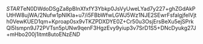 $START$eN0DWdoDSgZa8pBInXfxfY3Ybkp0JsVyUweLYad7y227+ghZGdAkPUtHW8ujWA/2Nufw1pNIKIa+u7/i5FBbWfwLGWJ5Wz1NJE2SEwrFsfalgjfeIVjth0VewKUED1qm+Kproap0sx9vTKZPDXDYE0Z+Cr50u3OsjErsBeXu5ejSPrkQl5Ismpn9J72PVTsn5pUNw9qenF3HgzEvy9yiup3v7SrD1S5+DNcDyukg27J+mHbo200j1itmt8utoENz$END$